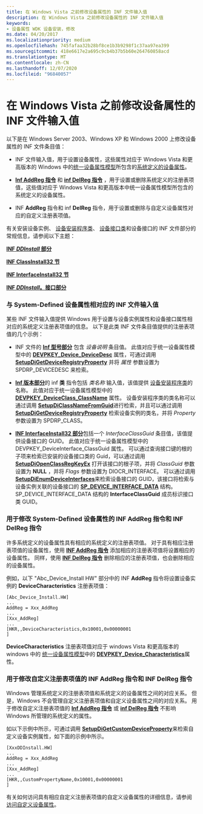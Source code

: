 ```yaml
---
title: 在 Windows Vista 之前修改设备属性的 INF 文件输入值
description: 在 Windows Vista 之前修改设备属性的 INF 文件输入值
keywords:
- 设备属性 WDK 设备安装，修改
ms.date: 04/20/2017
ms.localizationpriority: medium
ms.openlocfilehash: 745fafaa32b28bf8ce1b3b9298f1c37aa97ea399
ms.sourcegitcommit: 418e6617e2a695c9cb4b37b5b60e264760858acd
ms.translationtype: MT
ms.contentlocale: zh-CN
ms.lasthandoff: 12/07/2020
ms.locfileid: "96840057"
---
```

# <a name="inf-file-entry-values-that-modify-device-properties-before-windows-vista"></a>在 Windows Vista 之前修改设备属性的 INF 文件输入值


以下是在 Windows Server 2003、Windows XP 和 Windows 2000 上修改设备属性的 INF 文件条目值：

-   INF 文件输入值，用于设置设备属性，这些属性对应于 Windows Vista 和更高版本的 Windows 中的[统一设备属性模型](unified-device-property-model--windows-vista-and-later-.md)所包含的[系统定义的设备属性](/previous-versions/ff553413(v=vs.85))。

-   [**Inf AddReg 指令**](inf-addreg-directive.md) 和 [**inf DelReg 指令**](inf-delreg-directive.md) ，用于设置或删除系统定义的注册表项值，这些值对应于 Windows Vista 和更高版本中统一设备属性模型所包含的系统定义的设备属性。

-   INF **AddReg** 指令和 inf **DelReg** 指令，用于设置或删除与自定义设备属性对应的自定义注册表项值。

有关安装设备实例、 [设备安装程序类](./overview-of-device-setup-classes.md)、 [设备接口类](./overview-of-device-interface-classes.md)和设备接口的 INF 文件部分的常规信息，请参阅以下主题：

[**INF *DDInstall* 部分**](inf-ddinstall-section.md)

[**INF ClassInstall32 节**](inf-classinstall32-section.md)

[**INF InterfaceInstall32 节**](inf-interfaceinstall32-section.md)

[**INF *DDInstall*。接口部分**](inf-ddinstall-interfaces-section.md)

### <a name="inf-file-entry-values-that-correspond-to-system-defined-device-properties"></a><a href="" id="inf-file-entry-values-that-correspond-to-system-defined-device-propert"></a>与 System-Defined 设备属性相对应的 INF 文件输入值

某些 INF 文件输入值提供 Windows 用于设置与设备实例属性和设备接口属性相对应的系统定义注册表项值的信息。 以下是此类 INF 文件条目值提供的注册表项值的几个示例：

-   INF 文件的 [**Inf 型号部分**](inf-models-section.md) 包含 *设备说明* 条目值。 此值对应于统一设备属性模型中的 [**DEVPKEY_Device_DeviceDesc**](./devpkey-device-devicedesc.md) 属性，可通过调用 [**SetupDiGetDeviceRegistryProperty**](/windows/win32/api/setupapi/nf-setupapi-setupdigetdeviceregistrypropertya) 并将 *属性* 参数设置为 SPDRP_DEVICEDESC 来检索。

-   [**Inf 版本部分**](inf-version-section.md)的 inf **类** 指令包括 *类名称* 输入值，该值提供 [设备安装程序类](./overview-of-device-setup-classes.md)的名称。 此值对应于统一设备属性模型中的 [**DEVPKEY_DeviceClass_ClassName**](./devpkey-deviceclass-classname.md) 属性。 设备安装程序类的类名称可以通过调用 [**SetupDiClassNameFromGuid**](/windows/win32/api/setupapi/nf-setupapi-setupdiclassnamefromguida)进行检索，并且可以通过调用 [**SetupDiGetDeviceRegistryProperty**](/windows/win32/api/setupapi/nf-setupapi-setupdigetdeviceregistrypropertya) 检索设备实例的类名，并将 *Property* 参数设置为 SPDRP_CLASS。

-   [**INF InterfaceInstall32 部分**](inf-interfaceinstall32-section.md)包括一个 *InterfaceClassGuid* 条目值，该值提供设备接口的 GUID。 此值对应于统一设备属性模型中的 DEVPKEY_DeviceInterface_ClassGuid 属性。 可以通过查询接口键的根的子项来检索已安装的设备接口类的 Guid，可以通过调用 [**SetupDiOpenClassRegKeyEx**](/windows/win32/api/setupapi/nf-setupapi-setupdiopenclassregkeyexa) 打开该接口的根子项，并将 *ClassGuid* 参数设置为 **NULL** ，并将 *Flags* 参数设置为 DIOCR_INTERFACE。 可以通过调用 [**SetupDiEnumDeviceInterfaces**](/windows/win32/api/setupapi/nf-setupapi-setupdienumdeviceinterfaces)来检索设备接口的 GUID，该接口将检索与设备实例关联的设备接口的 [**SP_DEVICE_INTERFACE_DATA**](/windows/win32/api/setupapi/ns-setupapi-sp_device_interface_data) 结构。 SP_DEVICE_INTERFACE_DATA 结构的 **InterfaceClassGuid** 成员标识接口类 GUID。

### <a name="inf-addreg-directives-and-inf-delreg-directives-that-modify-system-defined-device-properties"></a><a href="" id="inf-addreg-directives-and-inf-delreg-directives-that-modify-system-def"></a>用于修改 System-Defined 设备属性的 INF AddReg 指令和 INF DelReg 指令

许多系统定义的设备属性具有相应的系统定义的注册表项值。 对于具有相应注册表项值的设备属性，使用 [**INF AddReg 指令**](inf-addreg-directive.md) 添加相应的注册表项值将设置相应的设备属性。 同样，使用 [**INF DelReg 指令**](inf-delreg-directive.md) 删除相应的注册表项值，也会删除相应的设备属性。

例如，以下 "Abc_Device_Install HW" 部分中的 INF **AddReg** 指令将设置设备实例的 **DeviceCharacteristics** 注册表项值：

```inf
[Abc_Device_Install.HW]
...
AddReg = Xxx_AddReg
...
[Xxx_AddReg]
...
[HKR,,DeviceCharacteristics,0x10001,0x00000001
] 
```

**DeviceCharacteristics** 注册表项值对应于 windows Vista 和更高版本的 windows 中的 [统一设备属性模型](unified-device-property-model--windows-vista-and-later-.md)中的 [**DEVPKEY_Device_Characteristics**](./devpkey-device-characteristics.md)属性。

### <a name="inf-addreg-directives-and-inf-delreg-directives-that-modify-custom-registry-entry-values"></a><a href="" id="inf-addreg-directives-and-inf-delreg-directives-that-modify-custom-reg"></a>用于修改自定义注册表项值的 INF AddReg 指令和 INF DelReg 指令

Windows 管理系统定义的注册表项值和系统定义的设备属性之间的对应关系。 但是，Windows 不会管理自定义注册表项值和自定义设备属性之间的对应关系。 用于修改自定义注册表项值的 [**Inf AddReg 指令**](inf-addreg-directive.md) 或 [**inf DelReg 指令**](inf-delreg-directive.md) 不影响 Windows 所管理的系统定义的属性。

如以下示例中所示，可通过调用 [**SetupDiGetCustomDeviceProperty**](/windows/win32/api/setupapi/nf-setupapi-setupdigetcustomdevicepropertya)来检索自定义设备实例属性，如下面的示例中所示。

```inf
[XxxDDInstall.HW]
...
AddReg = Xxx_AddReg
...
[Xxx_AddReg]
...
[HKR,,CustomPropertyName,0x10001,0x00000001
] 
```

有关如何访问具有相应自定义注册表项值的自定义设备属性的详细信息，请参阅 [访问自定义设备属性](accessing-custom-device-properties.md)。
